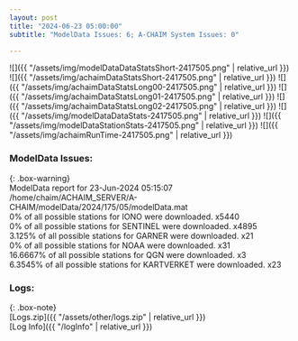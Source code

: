 ```yaml
---
layout: post
title: "2024-06-23 05:00:00"
subtitle: "ModelData Issues: 6; A-CHAIM System Issues: 0"

---
```


![]({{ "/assets/img/modelDataDataStatsShort-2417505.png" | relative_url }})
![]({{ "/assets/img/achaimDataStatsShort-2417505.png" | relative_url }})
![]({{ "/assets/img/achaimDataStatsLong00-2417505.png" | relative_url }})
![]({{ "/assets/img/achaimDataStatsLong01-2417505.png" | relative_url }})
![]({{ "/assets/img/achaimDataStatsLong02-2417505.png" | relative_url }})
![]({{ "/assets/img/modelDataDataStats-2417505.png" | relative_url }})
![]({{ "/assets/img/modelDataStationStats-2417505.png" | relative_url }})
![]({{ "/assets/img/achaimRunTime-2417505.png" | relative_url }})


### ModelData Issues:  
  
{: .box-warning}  
 ModelData report for 23-Jun-2024 05:15:07   
 /home/chaim/ACHAIM_SERVER/A-CHAIM/modelData/2024/175/05/modelData.mat   
 0% of all possible stations for IONO were downloaded. x5440   
 0% of all possible stations for SENTINEL were downloaded. x4895   
 3.125% of all possible stations for GARNER were downloaded. x21   
 0% of all possible stations for NOAA were downloaded. x31   
 16.6667% of all possible stations for QGN were downloaded. x3   
 6.3545% of all possible stations for KARTVERKET were downloaded. x23   
  


### Logs:  
  
{: .box-note}  
[Logs.zip]({{ "/assets/other/logs.zip" | relative_url }})  
[Log Info]({{ "/logInfo" | relative_url }})  
